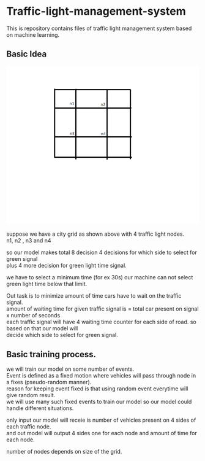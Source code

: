 # Traffic-light-management-system
This is repository contains files of traffic light management system based on machine learning.

## Basic Idea 

![sample](documentation/samplecity1.png)

suppose we have a city grid as shown above with 4 traffic light nodes.<br/>
n1, n2 , n3 and n4

so our model makes total 8 decision 4 decisions for which side to select for green signal<br/>
plus 4 more decision for green light time signal.

we have to select a minimum time (for ex 30s) our machine can not select green light time below that limit.

Out task is to minimize amount of time cars have to wait on the traffic signal.<br/>
amount of waiting time for given traffic signal is = total car present on signal x number of seconds<br/>
each traffic signal will have 4 waiting time counter for each side of road. so based on that our model will<br/>
decide which side to select for green signal.

## Basic training process.

we will train our model on some number of events.<br/>
Event is defined as a fixed motion where vehicles will pass through node in a fixes (pseudo-random manner).<br/>
reason for keeping event fixed is that using random event everytime will give random result.<br/>
we will use many such fixed events to train our model so our model could handle different situations.

only input our model will receie is number of vehicles present on 4 sides of each traffic node.<br/>
and out model will output 4 sides one for each node and amount of time for each node.

number of nodes depends on size of the grid.



